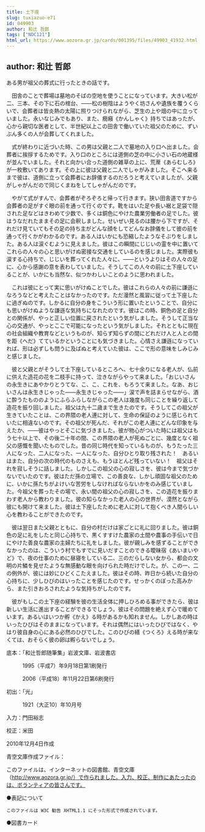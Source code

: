 ```yaml
---
title: 土下座
slug: tuxiazuo-e71
id: 049903
author: 和辻 哲郎
tags: ["NDC121"]
html_url: https://www.aozora.gr.jp/cards/001395/files/49903_41932.html
---
```


## author: 和辻 哲郎

ある男が祖父の葬式に行ったときの話です。

　田舎のことで葬場は墓地のそばの空地を使うことになっています。大きい松が二、三本、その下に石の棺台、――松の樹陰はようやく坊さんや遺族を覆うくらいで、会葬者は皆炎熱の太陽に照りつけられながら、芝生の上や畑の中に立っていました。永いなじみでもあり、また、癇癪《かんしゃく》持ちではあったが、心から親切な医者として、半世紀以上この田舎で働いていた祖父のために、ずいぶん多くの人が会葬してくれました。

　式が終わりに近づいた時、この男は父親と二人で墓地の入り口へ出ました。会葬者に挨拶するためです。入り口のところには道側の芝の中に小さい石の地蔵様が並んでいました。それと向かい合った道側の雑草の上に、荒蓆《あらむしろ》が一枚敷いてあります。その上に彼は父親と二人でしゃがみました。そこへ来るまで彼は、道側に立って会葬者にお辞儀するのだろうと考えていましたが、父親がしゃがんだので同じくまねをしてしゃがんだのです。

　やがて式がすんで、会葬者がぞろぞろと帰って行きます。狭い田舎道ですから会葬者の足がすぐ眼の前を通って行くのです。靴をはいた足や長い裾と足袋で隠された足などはきわめて少数で、多くは銅色にやけた農業労働者の足でした。彼はうなだれたままその足に会釈しました。せいぜい見るのは腰から下ですが、それだけ見ていてもその足の持ち主がどんな顔をしてどんなお辞儀をして彼の前を通って行くかがわかるのです。ある人はいかにも恐縮したようなそぶりをしました。ある人は涙ぐむように見えました。彼はこの瞬間にじじいの霊を中に置いてこれらの人々の心と思いがけぬ密接な交通をしているのを感じました。実際彼も涙する心持ちで、じじいを葬ってくれた人々に、――というよりはその人々の足に、心から感謝の意を表わしていました。そうしてこの人々の前に土下座していることが、いかにも当然な、似つかわしいことのように思われました。

　これは彼にとって実に思いがけぬことでした。彼はこれらの人々の前に謙遜になろうなどと考えたことはなかったのです。ただ漫然と風習に従って土下座したに過ぎぬのです。しかるに自分の身をこういう形に置いたということで、自分にも思いがけぬような謙遜な気持ちになれたのです。彼はこの時、銅色の足と自分との関係が、やっと正しい位置に戻されたという気がしました。そうして正当な心の交通が、やっとここで可能になったという気がしました。それとともに現在の社会組織や教育などというものが、知らず知らずの間にどれだけ人と人との間を距《へだ》てているかということにも気づきました。心情さえ謙遜になっていれば、形は必ずしも問うに及ばぬと考えていた彼は、ここで形の意味をしみじみと感じました。

　彼と父親とがそうして土下座しているところへ、七十余りになる老人が、仏前に供えた造花の花を二枝手に持って、泣きながらやって来ました。「おじいさんの永生きにあやかりとうてな、こ、こ、これを、もろうて来ました。なあ、おじいさんは永生きじゃった――永生きじゃった――」涙で声を詰まらせながら、酒に酔うたもののようにふらふらしながらこの老人は幾度も同じことを繰り返して造花を振り回しました。祖父は九十二歳まで生きたのです。そうしてこの祖父が生きていたことは、この界隈の老人連に対して、生命の保証のように感じられていたに相違ないのです。その祖父が死んだ、それがこの老人連にどんな印象を与えたか、――彼はやっとそこに気づきました。彼が物心がついた時には祖父はもう七十以上で、その後二十年の間、この界隈の老人が死ぬごとに、幾度となく祖父の感慨を聞いたものでした。昔の同じ時代を知っているものが、もうたった三人になった、二人になった、一人になった、自分ひとり取り残された！　あるいはまた、自分の次の時代のものさえも、もうほとんど残っていない！　祖父はそれを寂しそうに話しました。しかしこの祖父の心の寂しさを、彼は今まで気づかないでいたのです。彼はただ孫の立場で、この善良な、しかし頑固な祖父のために、いかに孫たちがよけいな苦労をしなければならないかをのみ感じていました。今祖父を葬ったその場で、永い間の祖父の心の寂しさを、この造花を振りまわす老人から教わりました。彼の知らなかった老人の心の世界が、漠然とながら彼にも開けて来ました。彼は土下座したために老人に対して抱くべき人間らしい心を教わることができたのです。

　彼は翌日また父親とともに、自分の村だけは家ごとに礼に回りました。彼は銅色の足に礼をしたと同じ心持ちで、黒くすすけた農家の土間や農事の手伝いで日にやけた善良な農家の主婦たちに礼をしました。彼が親しみを感ずることができなかったのは、こういう村でもすでに見いだすことのできる曖昧宿《あいまいやど》で、夜の仕事のために昼寝をしている二、三のだらしない女から、都会の文明の片鱗を見せたような無感動な眼を向けられた時だけでした。が、この一、二の例外が、彼には妙にひどくこたえました。彼はその時、昨日から続いた自分の心持ちに、少しひびのはいったことを感じたのです。せっかくのぼった高みから、また引きおろされたような気持ちがしたのです。



　彼がもしこの土下座の経験を彼の生活全体に押しひろめる事ができたら、彼は新しい生活に進出することができるでしょう。彼はその問題を絶えず心で暖めています。あるいはいつか孵《かえ》る時があるかも知れません。しかしあの時はいったひびはそのままになっています。それは偶然にはいったひびではなく、やはり彼自身の心にある必然のひびでした。このひびの繕《つくろ》える時が来なくては、おそらく彼の卵は孵らないでしょう。













底本：「和辻哲郎随筆集」岩波文庫、岩波書店

　　　1995（平成7）年9月18日第1刷発行

　　　2006（平成18）年11月22日第6刷発行

初出：「光」

　　　1921（大正10）年10月号

入力：門田裕志

校正：米田

2010年12月4日作成

青空文庫作成ファイル：

このファイルは、インターネットの図書館、青空文庫（http://www.aozora.gr.jp/）で作られました。入力、校正、制作にあたったのは、ボランティアの皆さんです。











●表記について


	このファイルは W3C 勧告 XHTML1.1 にそった形式で作成されています。







●図書カード